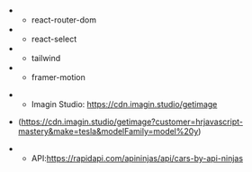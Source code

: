- - react-router-dom
- - react-select
- - tailwind
- - framer-motion

<!--  -->

- - Imagin Studio: https://cdn.imagin.studio/getimage
- (https://cdn.imagin.studio/getimage?customer=hrjavascript-mastery&make=tesla&modelFamily=model%20y)

- - API:https://rapidapi.com/apininjas/api/cars-by-api-ninjas
